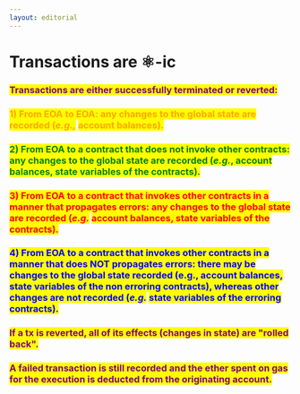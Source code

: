 ```yaml
---
layout: editorial
---
```


# Transactions are ⚛️-ic

### <mark style="color:purple;">Transactions are either successfully terminated or reverted:</mark>

### <mark style="color:orange;">1) From EOA to EOA: any changes to the global state are recorded (</mark>_<mark style="color:orange;">e.g.,</mark>_ <mark style="color:orange;"></mark><mark style="color:orange;">account balances).</mark>&#x20;

### <mark style="color:green;">2) From EOA to a contract that does not invoke other contracts: any changes to the global state are recorded (</mark>_<mark style="color:green;">e.g.</mark>_<mark style="color:green;">, account balances, state variables of the contracts).</mark>

### <mark style="color:red;">3) From EOA to a contract that invokes other contracts in a manner that propagates errors: any changes to the global state are recorded (</mark>_<mark style="color:red;">e.g.</mark>_ <mark style="color:red;"></mark><mark style="color:red;">account balances, state variables of the contracts).</mark>&#x20;

### <mark style="color:blue;">4) From EOA to a contract that invokes other contracts in a manner that does NOT propagates errors: there may be changes to the global state recorded (e.g., account balances, state variables of the non erroring contracts), whereas other changes are not recorded (</mark>_<mark style="color:blue;">e.g.</mark>_ <mark style="color:blue;"></mark><mark style="color:blue;">state variables of the erroring contracts).</mark>&#x20;

### <mark style="color:purple;">If a tx is reverted, all of its effects (changes in state) are "rolled back".</mark>&#x20;

### <mark style="color:purple;">A failed transaction is still recorded and the ether spent on gas for the execution is deducted from the originating account.</mark>
